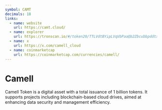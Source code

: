 ```yaml
---
symbol: CAMT
decimals: 18
links:
  - name: website
    url: https://camt.cloud/
  - name: explorer
    url: https://tronscan.io/#/token20/TTLVdtBYipLVqVbPaaQb2Zbcubbpddtxu7
  - name: x
    url: https://x.com/camell_cloud
  - name: coinmarketcap
    url: https://coinmarketcap.com/currencies/camell/
---
```


# Camell

Camell Token is a digital asset with a total issuance of 1 billion tokens. It supports projects including blockchain-based cloud drives, aimed at enhancing data security and management efficiency.
